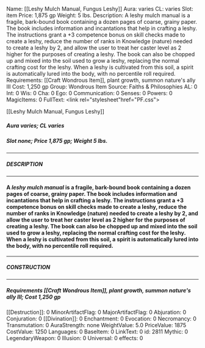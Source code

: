 Name: [[Leshy Mulch Manual, Fungus Leshy]]
Aura: varies
CL: varies
Slot: item
Price: 1,875 gp
Weight: 5 lbs.
Description: A leshy mulch manual is a fragile, bark-bound book containing a dozen pages of coarse, grainy paper. The book includes information and incantations that help in crafting a leshy. The instructions grant a +3 competence bonus on skill checks made to create a leshy, reduce the number of ranks in Knowledge (nature) needed to create a leshy by 2, and allow the user to treat her caster level as 2 higher for the purposes of creating a leshy. The book can also be chopped up and mixed into the soil used to grow a leshy, replacing the normal crafting cost for the leshy. When a leshy is cultivated from this soil, a spirit is automatically lured into the body, with no percentile roll required.
Requirements: [[Craft Wondrous Item]], plant growth, summon nature's ally III
Cost: 1,250 gp
Group: Wondrous Item
Source: Faiths & Philosophies
AL: 0
Int: 0
Wis: 0
Cha: 0
Ego: 0
Communication: 0
Senses: 0
Powers: 0
MagicItems: 0
FullText: <link rel="stylesheet"href="PF.css"><div class="heading"><p class="alignleft">[[Leshy Mulch Manual, Fungus Leshy]]</p><div style="clear: both;"></div></div><div><h5><b>Aura </b>varies; <b>CL </b>varies</h5><h5><b>Slot </b>none; <b>Price </b>1,875 gp; <b>Weight </b>5 lbs.</h5></div><hr/><div><h5><b>DESCRIPTION</b></h5></div><hr/><div><h4><p>A <i>leshy mulch manual</i> is a fragile, bark-bound book containing a dozen pages of coarse, grainy paper. The book includes information and incantations that help in crafting a leshy. The instructions grant a +3 competence bonus on skill checks made to create a leshy, reduce the number of ranks in Knowledge (nature) needed to create a leshy by 2, and allow the user to treat her caster level as 2 higher for the purposes of creating a leshy. The book can also be chopped up and mixed into the soil used to grow a leshy, replacing the normal crafting cost for the leshy. When a leshy is cultivated from this soil, a spirit is automatically lured into the body, with no percentile roll required.</p></h4></div><hr/><div><h5><b>CONSTRUCTION</b></h5></div><hr/><div><h5><b>Requirements </b>[[Craft Wondrous Item]], <i>plant growth</i>, <i>summon nature's ally III</i>; <b>Cost </b>1,250 gp</h5></div>
[[Destruction]]: 0
MinorArtifactFlag: 0
MajorArtifactFlag: 0
Abjuration: 0
Conjuration: 0
[[Divination]]: 0
Enchantment: 0
Evocation: 0
Necromancy: 0
Transmutation: 0
AuraStrength: none
WeightValue: 5.0
PriceValue: 1875
CostValue: 1250
Languages: 0
BaseItem: 0
LinkText: 0
id: 2811
Mythic: 0
LegendaryWeapon: 0
Illusion: 0
Universal: 0
effects: 0
